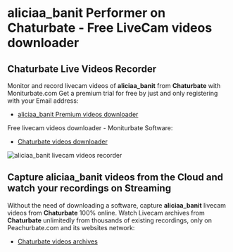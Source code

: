 # aliciaa_banit Performer on Chaturbate - Free LiveCam videos downloader

## Chaturbate Live Videos Recorder

Monitor and record livecam videos of **aliciaa_banit** from **Chaturbate** with Moniturbate.com
Get a premium trial for free by just and only registering with your Email address:
* [aliciaa_banit Premium videos downloader](https://moniturbate.com/request-demo-licence-key.html)

Free livecam videos downloader - Moniturbate Software:
* [Chaturbate videos downloader](https://moniturbate.com/moniturbate-download-software.html)

![aliciaa_banit livecam videos recorder](https://peachurnet.com/templates/moniturbate-software.png)


## Capture aliciaa_banit videos from the Cloud and watch your recordings on Streaming

Without the need of downloading a software, capture **aliciaa_banit** livecam videos from **Chaturbate** 100% online.
Watch Livecam archives from **Chaturbate** unlimitedly from thousands of existing recordings, only on Peachurbate.com and its websites network:
* [Chaturbate videos archives](https://peachurnet.com/)
